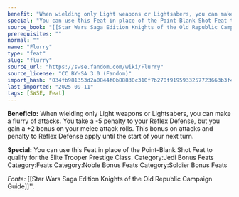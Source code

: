 ```yaml
---
benefit: "When wielding only Light weapons or Lightsabers, you can make a flurry of attacks. You take a -5 penalty to your Reflex Defense, but you gain a +2 bonus on your melee attack rolls. This bonus on attacks and penalty to Reflex Defense apply until the start of your next turn."
special: "You can use this Feat in place of the Point-Blank Shot Feat to qualify for the Elite Trooper Prestige Class. Category:Jedi Bonus Feats Category:Feats Category:Noble Bonus Feats Category:Soldier Bonus Feats"
source_book: "[[Star Wars Saga Edition Knights of the Old Republic Campaign Guide]]''"
prerequisites: ""
normal: ""
name: "Flurry"
type: "feat"
slug: "flurry"
source_url: "https://swse.fandom.com/wiki/Flurry"
source_license: "CC BY-SA 3.0 (Fandom)"
import_hash: "034fb981353d2a0844f0b88830c310f7b270f9195933257723663b3f45306892"
last_imported: "2025-09-11"
tags: [SWSE, Feat]
---
```

**Beneficio:** When wielding only Light weapons or Lightsabers, you can make a flurry of attacks. You take a -5 penalty to your Reflex Defense, but you gain a +2 bonus on your melee attack rolls. This bonus on attacks and penalty to Reflex Defense apply until the start of your next turn.

**Special:** You can use this Feat in place of the Point-Blank Shot Feat to qualify for the Elite Trooper Prestige Class. Category:Jedi Bonus Feats Category:Feats Category:Noble Bonus Feats Category:Soldier Bonus Feats

*Fonte:* [[Star Wars Saga Edition Knights of the Old Republic Campaign Guide]]''.